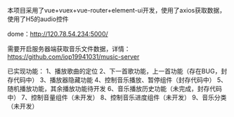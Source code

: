 本项目采用了vue+vuex+vue-router+element-ui开发，使用了axios获取数据，使用了H5的audio控件

dome：http://120.78.54.234:5000/ 

需要开启服务器端获取音乐文件数据，详情：https://github.com/iop19941031/music-server

已实现功能：
  1、播放歌曲的定位
  2、下一首歌功能，上一首功能（存在BUG，封存代码中）
  3、播放器隐藏功能
  4、控制音乐播放、暂停组件（封存代码中）
  5、随机播放功能，其余播放功能待开发
  6、音乐播放历史功能（未完成，封存代码中）
  7、控制音量组件（未开发）
  8、控制音乐进度组件（未开发）
  9、音乐分类（未开发）
  
